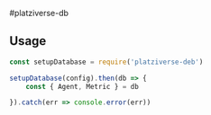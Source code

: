 #platziverse-db

## Usage

``` js
const setupDatabase = require('platziverse-deb')

setupDatabase(config).then(db => {
    const { Agent, Metric } = db

}).catch(err => console.error(err))
```